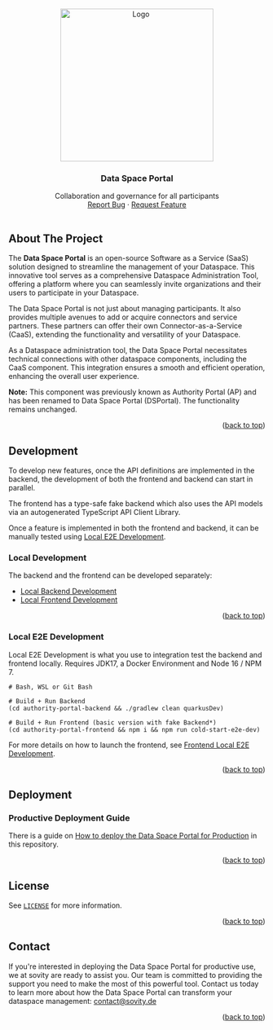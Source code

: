 <!-- Improved compatibility of back to top link: See: https://github.com/othneildrew/Best-README-Template/pull/73 -->

<a name="readme-top"></a>

<!-- PROJECT LOGO -->
<br />
<div align="center">
<a href="https://github.com/sovity/authority-portal">
<img src="https://raw.githubusercontent.com/sovity/edc-ui/main/src/assets/images/sovity_logo.svg" alt="Logo" width="300">
</a>

<h3 align="center">Data Space Portal</h3>
<p align="center" style="padding-bottom:16px">
 Collaboration and governance for all participants
<br />
<a href="https://github.com/sovity/authority-portal/issues/new?assignees=&labels=kind%2Fbug&projects=&template=bug_report.yaml">Report Bug</a>
·
<a href="https://github.com/sovity/authority-portal/issues/new?template=feature_request.md">Request Feature</a>
</p>
</div>

## About The Project

The **Data Space Portal** is an open-source Software as a Service (SaaS) solution designed to streamline the management of your Dataspace. This innovative tool serves as a comprehensive Dataspace Administration Tool, offering a platform where you can seamlessly invite organizations and their users to participate in your Dataspace.

The Data Space Portal is not just about managing participants. It also provides multiple avenues to add or acquire connectors and service partners. These partners can offer their own Connector-as-a-Service (CaaS), extending the functionality and versatility of your Dataspace.

As a Dataspace administration tool, the Data Space Portal necessitates technical connections with other dataspace components, including the CaaS component. This integration ensures a smooth and efficient operation, enhancing the overall user experience.

<b>Note:</b> This component was previously known as Authority Portal (AP) and has been renamed to Data Space Portal (DSPortal). The functionality remains unchanged.

<p align="right">(<a href="#readme-top">back to top</a>)</p>

## Development

To develop new features, once the API definitions are implemented
in the backend, the development of both the frontend and backend can start in parallel.

The frontend has a type-safe fake backend which also uses the API models via an autogenerated TypeScript API Client
Library.

Once a feature is implemented in both the frontend and backend, it can be manually tested
using [Local E2E Development](#local-e2e-development).

### Local Development

The backend and the frontend can be developed separately:

- [Local Backend Development](authority-portal-backend/README.md#development)
- [Local Frontend Development](authority-portal-frontend/README.md#development)

<p align="right">(<a href="#readme-top">back to top</a>)</p>

### Local E2E Development

Local E2E Development is what you use to integration test the backend and frontend locally. Requires JDK17, a Docker
Environment and Node 16 / NPM 7.

```shell
# Bash, WSL or Git Bash

# Build + Run Backend
(cd authority-portal-backend && ./gradlew clean quarkusDev)

# Build + Run Frontend (basic version with fake Backend*)
(cd authority-portal-frontend && npm i && npm run cold-start-e2e-dev)
```

For more details on how to launch the frontend,
see [Frontend Local E2E Development](authority-portal-frontend/README.md#local-e2e-development).

<p align="right">(<a href="#readme-top">back to top</a>)</p>

## Deployment

### Productive Deployment Guide

There is a guide on [How to deploy the Data Space Portal for Production](docs/deployment-guide/goals/production/README.md) in this
repository.

<p align="right">(<a href="#readme-top">back to top</a>)</p>

## License

See [`LICENSE`](./LICENSE) for more information.

<p align="right">(<a href="#readme-top">back to top</a>)</p>

## Contact

If you're interested in deploying the Data Space Portal for productive use, we at sovity are ready to assist you. Our team is committed to providing the support you need to make the most of this powerful tool. Contact us today to learn more about how the Data Space Portal can transform your dataspace management: contact@sovity.de

<p align="right">(<a href="#readme-top">back to top</a>)</p>

